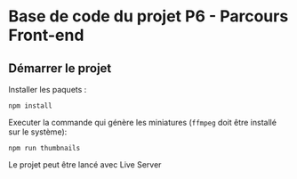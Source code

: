 # Base de code du projet P6 - Parcours Front-end

## Démarrer le projet

Installer les paquets :
```
npm install
```

Executer la commande qui génère les miniatures (`ffmpeg` doit être installé sur le système):
```
npm run thumbnails
```

Le projet peut être lancé avec Live Server